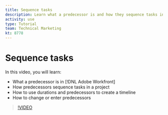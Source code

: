 ```yaml
---
title: Sequence tasks
description: Learn what a predecessor is and how they sequence tasks in a project. Then learn to use durations and predecessors to create a timeline.
activity: use
type: Tutorial
team: Technical Marketing
kt: 8778
---
```

# Sequence tasks

In this video, you will learn:

* What a predecessor is in [!DNL Adobe Workfront]
* How predecessors sequence tasks in a project
* How to use durations and predecessors to create a timeline
* How to change or enter predecessors

>[!VIDEO](https://video.tv.adobe.com/v/335091/?quality=12)

<!---
Learn more urls
There’s a lot more you can learn about predecessors, such as dependency type and lag. [!DNL Workfront] recommends getting the basics down first, then pulling those other features into your project planning. If you’re curious, here are some articles about additional functionality.
Overview of task predecessors
Create predecessor relationships by chaining tasks
Creating a predecessor relationship on the task list
Overview of lag types
Overview of task dependency types
--->

